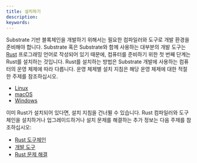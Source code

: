 ```yaml
---
title: 설치하기
description:
keywords:
---
```


Substrate 기반 블록체인을 개발하기 위해서는 필요한 컴파일러와 도구로 개발 환경을 준비해야 합니다.
Substrate 혹은 Substrate와 함께 사용하는 대부분의 개발 도구는 [Rust](https://www.rust-lang.org/) 프로그래밍 언어로 작성되어 있기 때문에, 컴퓨터를 준비하기 위한 첫 번째 단계는 Rust를 설치하는 것입니다.
Rust를 설치하는 방법은 Substrate 개발에 사용하는 컴퓨터의 운영 체제에 따라 다릅니다.
운영 체제별 설치 지침은 해당 운영 체제에 대한 적절한 주제를 참조하십시오.

- [Linux](/install/linux/)
- [macOS](/install/macos/)
- [Windows](/install/windows/)

이미 Rust가 설치되어 있다면, 설치 지침을 건너뛸 수 있습니다.
Rust 컴파일러와 도구체인을 설치하거나 업그레이드하거나 설치 문제를 해결하는 추가 정보는 다음 주제를 참조하십시오:

- [Rust 도구체인](/install/rust-toolchain/)
- [개발 도구](/install/developer-tools/)
- [Rust 문제 해결](/install/troubleshoot-rust-issues/)